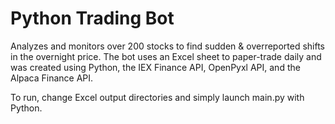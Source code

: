 # Python Trading Bot
 Analyzes and monitors over 200 stocks to find sudden & overreported shifts in the overnight price.
The bot uses an Excel sheet to paper-trade daily and was created using Python, the IEX Finance API, OpenPyxl API, and the Alpaca Finance API.

To run, change Excel output directories and simply launch main.py with Python.
